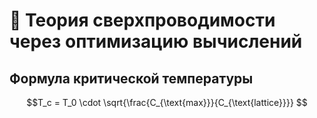 # 🚀 Теория сверхпроводимости через оптимизацию вычислений

## Формула критической температуры
```math
T_c = T_0 \cdot \sqrt{\frac{C_{\text{max}}}{C_{\text{lattice}}}}
